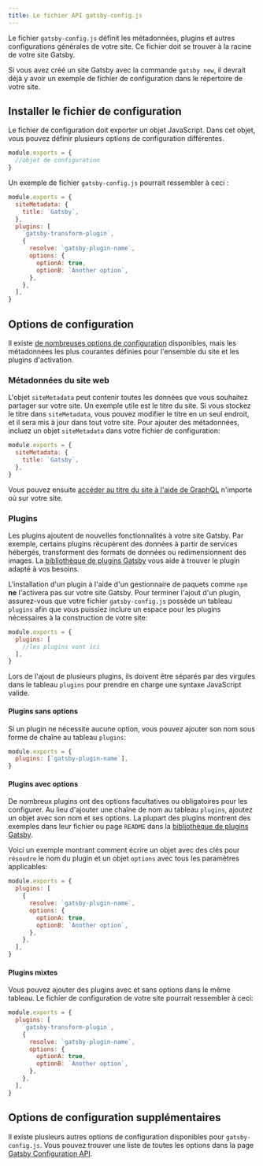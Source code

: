 ```yaml
---
title: Le fichier API gatsby-config.js
---
```


Le fichier `gatsby-config.js` définit les métadonnées, plugins et autres configurations générales de votre site. Ce fichier doit se trouver à la racine de votre site Gatsby.

Si vous avez créé un site Gatsby avec la commande `gatsby new`, il devrait déjà y avoir un exemple de fichier de configuration dans le répertoire de votre site.

## Installer le fichier de configuration

Le fichier de configuration doit exporter un objet JavaScript. Dans cet objet, vous pouvez définir plusieurs options de configuration différentes.

```javascript:title=gatsby-config.js
module.exports = {
  //objet de configuration
}
```

Un exemple de fichier `gatsby-config.js` pourrait ressembler à ceci :

```javascript:title=gatsby-config.js
module.exports = {
  siteMetadata: {
    title: `Gatsby`,
  },
  plugins: [
    `gatsby-transform-plugin`,
    {
      resolve: `gatsby-plugin-name`,
      options: {
        optionA: true,
        optionB: `Another option`,
      },
    },
  ],
}
```

## Options de configuration

Il existe [de nombreuses options de configuration](/docs/gatsby-config) disponibles, mais les métadonnées les plus courantes définies pour l'ensemble du site et les plugins d'activation.

### Métadonnées du site web

L'objet `siteMetadata` peut contenir toutes les données que vous souhaitez partager sur votre site. Un exemple utile est le titre du site. Si vous stockez le titre dans `siteMetadata`, vous pouvez modifier le titre en un seul endroit, et il sera mis à jour dans tout votre site. Pour ajouter des métadonnées, incluez un objet `siteMetadata` dans votre fichier de configuration:

```javascript:title=gatsby-config.js
module.exports = {
  siteMetadata: {
    title: `Gatsby`,
  },
}
```

Vous pouvez ensuite [accéder au titre du site à l'aide de GraphQL](/tutorial/part-four/#your-first-graphql-query) n'importe où sur votre site.

### Plugins

Les plugins ajoutent de nouvelles fonctionnalités à votre site Gatsby. Par exemple, certains plugins récupèrent des données à partir de services hébergés, transforment des formats de données ou redimensionnent des images. La [bibliothèque de plugins Gatsby](/plugins) vous aide à trouver le plugin adapté à vos besoins.

L'installation d'un plugin à l'aide d'un gestionnaire de paquets comme `npm` **ne** l'activera pas sur votre site Gatsby. Pour terminer l'ajout d'un plugin, assurez-vous que votre fichier `gatsby-config.js` possède un tableau` plugins` afin que vous puissiez inclure un espace pour les plugins nécessaires à la construction de votre site:

```javascript:title=gatsby-config.js
module.exports = {
  plugins: [
    //les plugins vont ici
  ],
}
```

Lors de l'ajout de plusieurs plugins, ils doivent être séparés par des virgules dans le tableau `plugins` pour prendre en charge une syntaxe JavaScript valide.

#### Plugins sans options

Si un plugin ne nécessite aucune option, vous pouvez ajouter son nom sous forme de chaîne au tableau `plugins`:

```javascript:title=gatsby-config.js
module.exports = {
  plugins: [`gatsby-plugin-name`],
}
```

#### Plugins avec options

De nombreux plugins ont des options facultatives ou obligatoires pour les configurer. Au lieu d'ajouter une chaîne de nom au tableau `plugins`, ajoutez un objet avec son nom et ses options. La plupart des plugins montrent des exemples dans leur fichier ou page `README` dans la [bibliothèque de plugins Gatsby](/plugins).

Voici un exemple montrant comment écrire un objet avec des clés pour `résoudre` le nom du plugin et un objet `options` avec tous les paramètres applicables:

```javascript:title=gatsby-config.js
module.exports = {
  plugins: [
    {
      resolve: `gatsby-plugin-name`,
      options: {
        optionA: true,
        optionB: `Another option`,
      },
    },
  ],
}
```

#### Plugins mixtes

Vous pouvez ajouter des plugins avec et sans options dans le même tableau. Le fichier de configuration de votre site pourrait ressembler à ceci:

```javascript:title=gatsby-config.js
module.exports = {
  plugins: [
    `gatsby-transform-plugin`,
    {
      resolve: `gatsby-plugin-name`,
      options: {
        optionA: true,
        optionB: `Another option`,
      },
    },
  ],
}
```

## Options de configuration supplémentaires

Il existe plusieurs autres options de configuration disponibles pour `gatsby-config.js`. Vous pouvez trouver une liste de toutes les options dans la page [Gatsby Configuration API](/docs/gatsby-config/).
